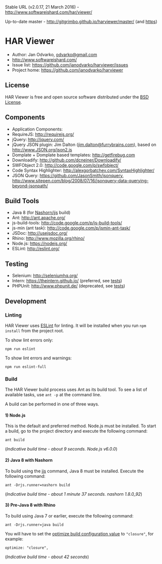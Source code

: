 Stable URL (v2.0.17, 21 March 2016) - http://www.softwareishard.com/har/viewer/

Up-to-date master - http://gitgrimbo.github.io/harviewer/master/ (and [https](https://gitgrimbo.github.io/harviewer/master/))

# HAR Viewer

* Author: Jan Odvarko, odvarko@gmail.com
* http://www.softwareishard.com/
* Issue list: https://github.com/janodvarko/harviewer/issues
* Project home: https://github.com/janodvarko/harviewer

## License

HAR Viewer is free and open source software distributed under the [BSD License](https://github.com/janodvarko/harviewer/blob/master/webapp/license.txt).

## Components

* Application Components:
* RequireJS: http://requirejs.org/
* jQuery: http://jquery.com/
* jQuery JSON plugin: Jim Dalton (jim.dalton@furrybrains.com), based on http://www.JSON.org/json2.js
* Domplate + Domplate based templates: http://getfirebug.com
* Downloadify: http://github.com/dcneiner/Downloadify/
* SWFObject 2.0: http://code.google.com/p/swfobject/
* Code Syntax Highlighter: http://alexgorbatchev.com/SyntaxHighlighter/
* JSON Query: https://github.com/JasonSmith/jsonquery, http://www.sitepen.com/blog/2008/07/16/jsonquery-data-querying-beyond-jsonpath/

## Build Tools

* Java 8 (for [Nashorn/jjs](http://docs.oracle.com/javase/8/docs/technotes/tools/windows/jjs.html) build)
* Ant: http://ant.apache.org/
* js-build-tools: http://code.google.com/p/js-build-tools/
* js-min (ant task): http://code.google.com/p/jsmin-ant-task/
* JSDoc: http://usejsdoc.org/
* Rhino: http://www.mozilla.org/rhino/
* Node.js: https://nodejs.org/
* ESLint: http://eslint.org/

## Testing

* Selenium: http://seleniumhq.org/
* Intern: https://theintern.github.io/ (preferred, see [tests](tests/))
* PHPUnit: http://www.phpunit.de/ (deprecated, see [tests](selenium/tests))

## Development

### Linting

HAR Viewer uses [ESLint](http://eslint.org/) for linting.  It will be installed when you run `npm install` from the project root.

To show lint errors only:

    npm run eslint

To show lint errors and warnings:

    npm run eslint-full

### Build

The HAR Viewer build process uses Ant as its build tool.  To see a list of available tasks, use `ant -p` at the command line.

A build can be performed in one of three ways.

#### 1) Node.js

This is the default and preferred method.  Node.js must be installed.
To start a build, go to the project directory and execute the following command:

`ant build`

(*Indicative build time - about 9 seconds.  Node.js v6.0.0*)

#### 2) Java 8 with Nashorn

To build using the [jjs](https://docs.oracle.com/javase/8/docs/technotes/tools/windows/jjs.html) command, Java 8 must be installed.
Execute the following command:

`ant -Drjs.runner=nashorn build`

(*Indicative build time - about 1 minute 37 seconds.  nashorn 1.8.0_92*)

#### 3) Pre-Java 8 with Rhino

To build using Java 7 or earlier, execute the following command:

`ant -Drjs.runner=java build`

You will have to set the [optimize build configuration value](https://github.com/janodvarko/harviewer/blob/0997957b3ecb9fbdb27df4260d5bc85c653fac81/webapp/scripts/app.build.js#L11) to `"closure"`, for example:

    optimize: "closure",

(*Indicative build time - about 42 seconds*)
